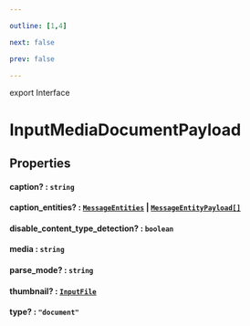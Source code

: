 ```yaml
---

outline: [1,4]

next: false

prev: false

---
```


export Interface
# InputMediaDocumentPayload

## Properties

#### caption? : `string`

#### caption_entities? : [`MessageEntities`](../classes/MessageEntities.md) \| [`MessageEntityPayload[]`](./MessageEntityPayload.md)

#### disable_content_type_detection? : `boolean`

#### media : `string`

#### parse_mode? : `string`

#### thumbnail? : [`InputFile`](../type-aliases/InputFile.md)

#### type? : `"document"`
